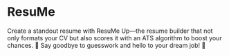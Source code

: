 # ResuMe
Create a standout resume with ResuMe Up—the resume builder that not only formats your CV but also scores it with an ATS algorithm to boost your chances. 🚀 Say goodbye to guesswork and hello to your dream job! 🎯
